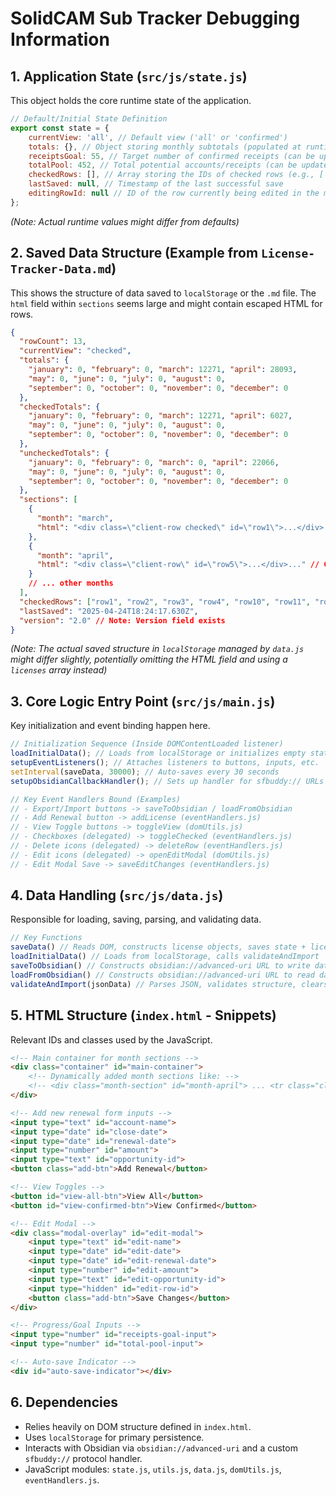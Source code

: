 # SolidCAM Sub Tracker Debugging Information

## 1. Application State (`src/js/state.js`)

This object holds the core runtime state of the application.

```javascript
// Default/Initial State Definition
export const state = {
    currentView: 'all', // Default view ('all' or 'confirmed')
    totals: {}, // Object storing monthly subtotals (populated at runtime)
    receiptsGoal: 55, // Target number of confirmed receipts (can be updated)
    totalPool: 452, // Total potential accounts/receipts (can be updated)
    checkedRows: [], // Array storing the IDs of checked rows (e.g., ['row1', 'row3'])
    lastSaved: null, // Timestamp of the last successful save
    editingRowId: null // ID of the row currently being edited in the modal
};
```

*(Note: Actual runtime values might differ from defaults)*

## 2. Saved Data Structure (Example from `License-Tracker-Data.md`)

This shows the structure of data saved to `localStorage` or the `.md` file. The `html` field within `sections` seems large and might contain escaped HTML for rows.

```json
{
  "rowCount": 13,
  "currentView": "checked",
  "totals": {
    "january": 0, "february": 0, "march": 12271, "april": 28093,
    "may": 0, "june": 0, "july": 0, "august": 0,
    "september": 0, "october": 0, "november": 0, "december": 0
  },
  "checkedTotals": {
    "january": 0, "february": 0, "march": 12271, "april": 6027,
    "may": 0, "june": 0, "july": 0, "august": 0,
    "september": 0, "october": 0, "november": 0, "december": 0
  },
  "uncheckedTotals": {
    "january": 0, "february": 0, "march": 0, "april": 22066,
    "may": 0, "june": 0, "july": 0, "august": 0,
    "september": 0, "october": 0, "november": 0, "december": 0
  },
  "sections": [
    {
      "month": "march",
      "html": "<div class=\"client-row checked\" id=\"row1\">...</div>..." // Contains escaped HTML for rows in this month
    },
    {
      "month": "april",
      "html": "<div class=\"client-row\" id=\"row5\">...</div>..." // Contains escaped HTML for rows in this month
    }
    // ... other months
  ],
  "checkedRows": ["row1", "row2", "row3", "row4", "row10", "row11", "row12"],
  "lastSaved": "2025-04-24T18:24:17.630Z",
  "version": "2.0" // Note: Version field exists
}
```
*(Note: The actual saved structure in `localStorage` managed by `data.js` might differ slightly, potentially omitting the HTML field and using a `licenses` array instead)*

## 3. Core Logic Entry Point (`src/js/main.js`)

Key initialization and event binding happen here.

```javascript
// Initialization Sequence (Inside DOMContentLoaded listener)
loadInitialData(); // Loads from localStorage or initializes empty state
setupEventListeners(); // Attaches listeners to buttons, inputs, etc.
setInterval(saveData, 30000); // Auto-saves every 30 seconds
setupObsidianCallbackHandler(); // Sets up handler for sfbuddy:// URLs

// Key Event Handlers Bound (Examples)
// - Export/Import buttons -> saveToObsidian / loadFromObsidian
// - Add Renewal button -> addLicense (eventHandlers.js)
// - View Toggle buttons -> toggleView (domUtils.js)
// - Checkboxes (delegated) -> toggleChecked (eventHandlers.js)
// - Delete icons (delegated) -> deleteRow (eventHandlers.js)
// - Edit icons (delegated) -> openEditModal (domUtils.js)
// - Edit Modal Save -> saveEditChanges (eventHandlers.js)
```

## 4. Data Handling (`src/js/data.js`)

Responsible for loading, saving, parsing, and validating data.

```javascript
// Key Functions
saveData() // Reads DOM, constructs license objects, saves state + licenses to localStorage
loadInitialData() // Loads from localStorage, calls validateAndImport
saveToObsidian() // Constructs obsidian://advanced-uri URL to write data
loadFromObsidian() // Constructs obsidian://advanced-uri URL to read data, waits for sfbuddy:// callback
validateAndImport(jsonData) // Parses JSON, validates structure, clears UI, rebuilds UI from data, recalculates totals
```

## 5. HTML Structure (`index.html` - Snippets)

Relevant IDs and classes used by the JavaScript.

```html
<!-- Main container for month sections -->
<div class="container" id="main-container">
    <!-- Dynamically added month sections like: -->
    <!-- <div class="month-section" id="month-april"> ... <tr class="client-row" id="rowX"> ... </div> -->
</div>

<!-- Add new renewal form inputs -->
<input type="text" id="account-name">
<input type="date" id="close-date">
<input type="date" id="renewal-date">
<input type="number" id="amount">
<input type="text" id="opportunity-id">
<button class="add-btn">Add Renewal</button>

<!-- View Toggles -->
<button id="view-all-btn">View All</button>
<button id="view-confirmed-btn">View Confirmed</button>

<!-- Edit Modal -->
<div class="modal-overlay" id="edit-modal">
    <input type="text" id="edit-name">
    <input type="date" id="edit-date">
    <input type="date" id="edit-renewal-date">
    <input type="number" id="edit-amount">
    <input type="text" id="edit-opportunity-id">
    <input type="hidden" id="edit-row-id">
    <button class="add-btn">Save Changes</button>
</div>

<!-- Progress/Goal Inputs -->
<input type="number" id="receipts-goal-input">
<input type="number" id="total-pool-input">

<!-- Auto-save Indicator -->
<div id="auto-save-indicator"></div>
```

## 6. Dependencies

- Relies heavily on DOM structure defined in `index.html`.
- Uses `localStorage` for primary persistence.
- Interacts with Obsidian via `obsidian://advanced-uri` and a custom `sfbuddy://` protocol handler.
- JavaScript modules: `state.js`, `utils.js`, `data.js`, `domUtils.js`, `eventHandlers.js`. 